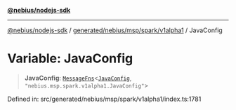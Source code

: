 [**@nebius/nodejs-sdk**](../../../../../../README.md)

***

[@nebius/nodejs-sdk](../../../../../../README.md) / [generated/nebius/msp/spark/v1alpha1](../README.md) / JavaConfig

# Variable: JavaConfig

> **JavaConfig**: [`MessageFns`](../../../../../../runtime/protos/core/interfaces/MessageFns.md)\<[`JavaConfig`](../interfaces/JavaConfig.md), `"nebius.msp.spark.v1alpha1.JavaConfig"`\>

Defined in: src/generated/nebius/msp/spark/v1alpha1/index.ts:1781
